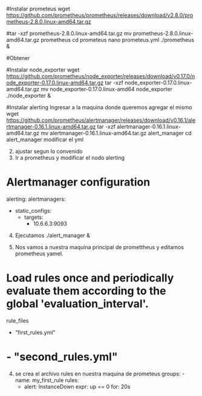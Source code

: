 #Instalar prometeus
wget https://github.com/prometheus/prometheus/releases/download/v2.8.0/prometheus-2.8.0.linux-amd64.tar.gz

#tar -xzf prometheus-2.8.0.linux-amd64.tar.gz
mv prometheus-2.8.0.linux-amd64.tar.gz prometheus
cd prometeus
nano prometeus.yml
./prometheus &

#Obtener


#Instalar node_exporter
wget https://github.com/prometheus/node_exporter/releases/download/v0.17.0/node_exporter-0.17.0.linux-amd64.tar.gz
tar -xzf node_exporter-0.17.0.linux-amd64.tar.gz
mv node_exporter-0.17.0.linux-amd64 node_exporter
./node_exporter &

#Instalar alerting
Ingresar a la maquina donde queremos agregar el mismo
wget https://github.com/prometheus/alertmanager/releases/download/v0.16.1/alertmanager-0.16.1.linux-amd64.tar.gz
tar -xzf alertmanager-0.16.1.linux-amd64.tar.gz
mv alertmanager-0.16.1.linux-amd64.tar.gz  alert_manager
cd alert_manager
modificar el yml

2. ajustar segun lo convenido
3. Ir a prometheus y modificar el nodo alerting
# Alertmanager configuration
alerting:
  alertmanagers:
  - static_configs:
    - targets:
       - 10.6.6.3:9093
4. Ejecutamos ./alert_manager &

5. Nos vamos a nuestra maquina principal de promettheus y editamos prometheus yamel.
# Load rules once and periodically evaluate them according to the global 'evaluation_interval'.
rule_files
   - "first_rules.yml"
  # - "second_rules.yml"

  4. se crea el archivo rules en nuestra maquina de prometeus
  groups:
    - name: my_first_rule
      rules:
      - alert: InstanceDown
        expr: up == 0
        for: 20s
